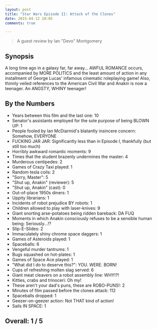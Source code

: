 ```yaml
---
layout: post
title: "Star Wars Episode II: Attack of the Clones"
date: 2015-04-12 10:05
comments: true

---
```


> A guest review by Ian "Devo" Montgomery

## Synopsis

A long time ago in a galaxy far, far away... AWFUL ROMANCE occurs, accompanied by MORE POLITICS and the least amount of action in any installment of George Lucas' infamous cinematic roleplaying game! Also, thinnly veiled references to the American Civil War and Anakin is now a teenager. An ANGSTY, WHINY teenager!

## By the Numbers

* Years between this film and the last one: 10
* Senator's assistants employed for the sole purpose of being BLOWN UP: 1
* People fooled by Ian McDiarmid's blatantly insincere concern: Somehow, EVERYONE
* FUCKING JAR JAR: Significantly less than in Episode I, thankfully (but still too much)
* Horribly awkward romantic moments: 9
* Times that the student brazenly undermines the master: 4
* Murderous centipedes: 2
* Games of Crazy Taxi played: 1
* Random tesla coils: 2
* "Sorry, Master": 5
* "Shut up, Anakin" (reviewer): 5
* "Shut up, Anakin" (cast): 0
* Out-of-place 1950s diners: 1
* Uppity librarians: 1
* Incidents of robot prejudice BY robots: 1
* Children allowed to play with laser-knives: 9
* Giant snorting arse-potatoes being ridden bareback: DA FUQ
* Moments in which Anakin consciously refuses to be a sensible human being: Seriously...!?
* Slip-E-Slides: 2
* Immaculately shiny chrome space daggers: 1
* Games of Asteroids played: 1
* Spaceballs: 6
* Vengeful murder tantrums: 1
* Bugs squashed on hot-plates: 1
* Games of Space Ace played: 1
* "What did I do to deserve this?": YOU. WERE. BORN!
* Cups of refreshing molten slag served: 6
* Giant meat cleavers on a robot assembly line: WHY!?!
* Kitties, crabs and trinoceri: Oh my!
* These aren't your dad's puns, these are ROBO-PUNS!: 2
* Minutes of film passed before the clones attack: 112
* Spaceballs dropped: 1
* Geezer-on-geezer action: Not THAT kind of action!
* Sails IN SPACE: 1

## Overall: 1 / 5
